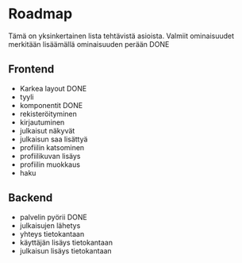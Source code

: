 # Roadmap

Tämä on yksinkertainen lista tehtävistä asioista. Valmiit ominaisuudet merkitään lisäämällä ominaisuuden perään DONE

## Frontend

- Karkea layout DONE
- tyyli
- komponentit DONE
- rekisteröityminen
- kirjautuminen
- julkaisut näkyvät
- julkaisun saa lisättyä
- profiilin katsominen
- profiilikuvan lisäys
- profiilin muokkaus
- haku

## Backend

- palvelin pyörii DONE
- julkaisujen lähetys
- yhteys tietokantaan
- käyttäjän lisäys tietokantaan
- julkaisun lisäys tietokantaan

